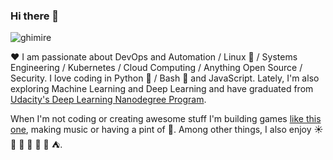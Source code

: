 ### Hi there 👋

![ghimire](http://gravatar.com/avatar/4285dd5d4fcbd1899974807e228209d8?s=64 "Tux Rocks")

:heart: I am passionate about DevOps and Automation / Linux :penguin: / Systems Engineering / Kubernetes / Cloud Computing / Anything Open Source / Security. I love coding in Python :snake: / Bash :shell: and JavaScript. Lately, I'm also exploring Machine Learning and Deep Learning and have graduated from [Udacity's Deep Learning Nanodegree Program](https://www.udacity.com/course/deep-learning-nanodegree--nd101). 

When I'm not coding or creating awesome stuff I'm building games [like this one](https://ghimire.github.io/games/little/), making music or having a pint of :beer:. Among other things, I also enjoy :sunny: :evergreen_tree: :mount_fuji: :ocean: :running: :palm_tree: :tent:.
